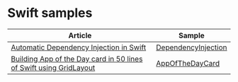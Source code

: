 # Swift samples

| Article | Sample |
| -- | -- |
| [Automatic Dependency Injection in Swift](https://newtechcode.net/2018/02/26/automatic-dependency-injection-in-swift/) | [DependencyInjection](/Swift/DependencyInjection)
| [Building App of the Day card in 50 lines of Swift using GridLayout](https://newtechcode.net/2018/05/10/building-app-of-the-day-card-in-50-lines-of-swift-using-gridlayout) | [AppOfTheDayCard](/Swift/AppOfTheDayCard)